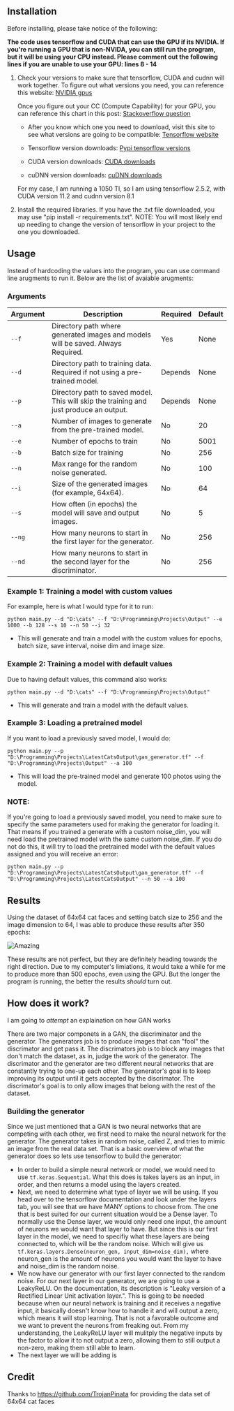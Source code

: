 ## Installation

Before installing, please take notice of the following:

**The code uses tensorflow and CUDA that can use the GPU if its NVIDIA. If you're running a GPU that is non-NVIDA, you can still run the program, but it will be using your CPU instead.
Please comment out the following lines if you are unable to use your GPU: lines 8 - 14**

1. Check your versions to make sure that tensorflow, CUDA and cudnn will work together.
    To figure out what versions you need, you can reference this website: [NVIDIA gpus](https://developer.nvidia.com/cuda-gpus)

    Once you figure out your CC (Compute Capability) for your GPU, you can reference this chart in this post: [Stackoverflow question](https://stackoverflow.com/questions/28932864/which-compute-capability-is-supported-by-which-cuda-versions)
    
    - After you know which one you need to download, visit this site to see what versions are going to be compatible: [Tensorflow website](https://www.tensorflow.org/install/source#gpu)
        
    - Tensorflow version downloads: [Pypi tensorflow versions](https://pypi.org/project/tensorflow/#history)

    - CUDA version downloads: [CUDA downloads](https://developer.nvidia.com/cuda-toolkit-archive)

    - cuDNN version downloads: [cuDNN downloads](https://developer.nvidia.com/rdp/cudnn-archive)


    For my case, I am running a 1050 TI, so I am using tensorflow 2.5.2, with CUDA version 11.2 and cudnn version 8.1


2. Install the required libraries. If you have the .txt file downloaded, you may use "pip install -r requirements.txt".
    NOTE: You will most likely end up needing to change the version of tensorflow in your project to the one you downloaded.

## Usage

Instead of hardcoding the values into the program, you can use command line arugments to run it. Below are the list of avaiable arugments:

### Arguments

| Argument | Description                                                                                       | Required | Default |
|----------|---------------------------------------------------------------------------------------------------|----------|---------|
| `--f`    | Directory path where generated images and models will be saved. Always Required.                  | Yes      | None    |
| `--d`    | Directory path to training data. Required if not using a pre-trained model.                       | Depends  | None    |
| `--p`    | Directory path to saved model. This will skip the training and just produce an output.            | Depends  | None    |
| `--a`    | Number of images to generate from the pre-trained model.                                          | No       | 20      |
| `--e`    | Number of epochs to train                                                                         | No       | 5001    |
| `--b`    | Batch size for training                                                                           | No       | 256     |
| `--n`    | Max range for the random noise generated.                                                         | No       | 100     |
| `--i`    | Size of the generated images (for example, 64x64).                                                | No       | 64      |
| `--s`    | How often (in epochs) the model will save and output images.                                      | No       | 5       |
| `--ng`   | How many neurons to start in the first layer for the generator.                                   | No       | 256     |
| `--nd`   | How many neurons to start in the second layer for the discriminator.                              | No       | 256     |



### Example 1: Training a model with custom values
For example, here is what I would type for it to run:

`python main.py --d "D:\cats" --f "D:\Programming\Projects\Output" --e 1000 --b 128 --s 10 --n 50 --i 32`
   - This will generate and train a model with the custom values for epochs, batch size, save interval, noise dim and image size.

### Example 2: Training a model with default values   
Due to having default values, this command also works:

`python main.py --d "D:\cats" --f "D:\Programming\Projects\Output"`
   - This will generate and train a model with the default values.

### Example 3: Loading a pretrained model  
If you want to load a previously saved model, I would do:

`python main.py --p "D:\Programming\Projects\LatestCatsOutput\gan_generator.tf" --f "D:\Programming\Projects\Output" --a 100`
   - This will load the pre-trained model and generate 100 photos using the model.

### NOTE:
If you're going to load a previously saved model, you need to make sure to specify the same parameters used for making the generator for loading it. That means if you trained a generate with a custom noise_dim, you will need load the pretrained model with the same custom noise_dim. If you do not do this, it will try to load the pretrained model with the default values assigned and you will receive an error:

`python main.py --p "D:\Programming\Projects\LatestCatsOutput\gan_generator.tf" --f "D:\Programming\Projects\LatestCatsOutput" --n 50 --a 100`



## Results

Using the dataset of 64x64 cat faces and setting batch size to 256 and the image dimension to 64, I was able to produce these results after 350 epochs:

![Amazing](/Results/gan_generated_image_epoch_350.png)

These results are not perfect, but they are definitely heading towards the right direction. Due to my computer's limiations, it would take a while for me to produce more than 500 epochs, even using the GPU. But the longer the program is running, the better the results _should_ turn out.

## How does it work?

I am going to _attempt_ an explaination on how GAN works

There are two major componets in a GAN, the discriminator and the generator. The generators job is to produce images that can "fool" the discrimator and get pass it. The discrimators job is to block any images that don't match the dataset, as in, judge the work of the generator. The discrimator and the generator are two different neural networks that are constantly trying to one-up each other. The generator's goal is to keep improving its output until it gets accepted by the discrimator. The discrimator's goal is to only allow images that belong with the rest of the dataset. 

### Building the generator

Since we just mentioned that a GAN is two neural networks that are competing with each other, we first need to make the neural network for the generator. The generator takes in random noise, called Z, and tries to mimic an image from the real data set. That is a basic overview of what the generator does so lets use tensorflow to build the generator:
 - In order to build a simple neural network or model, we would need to use `tf.keras.Sequential`. What this does is takes layers as an input, in order, and then returns a model using the layers created. 
 - Next, we need to determine what type of layer we will be using. If you head over to the tensorflow documentation and look under the layers tab, you will see that we have MANY options to choose from. The one that is best suited for our current situation would be a Dense layer. To normally use the Dense layer, we would only need one input, the amount of neurons we would want that layer to have. But since this is our first layer in the model, we need to specifiy what these layers are being connected to, which will be the random noise. Which will give us `tf.keras.layers.Dense(neuron_gen, input_dim=noise_dim),` where neuron_gen is the amount of neurons you would want the layer to have and noise_dim is the random noise.
 - We now have our generator with our first layer connected to the random noise. For our next layer in our generator, we are going to use a LeakyReLU. On the documentation, its description is "Leaky version of a Rectified Linear Unit activation layer.". This is going to be needed because when our neural network is training and it receives a negative input, it basically doesn't know how to handle it and will output a zero, which means it will stop learning. That is not a favorable outcome and we want to prevent the neurons from freaking out. From my understanding, the LeakyReLU layer will mulitply the negative inputs by the factor to allow it to not output a zero, allowing them to still output a non-zero, making them still able to learn.
 - The next layer we will be adding is 


## Credit

Thanks to https://github.com/TrojanPinata for providing the data set of 64x64 cat faces
